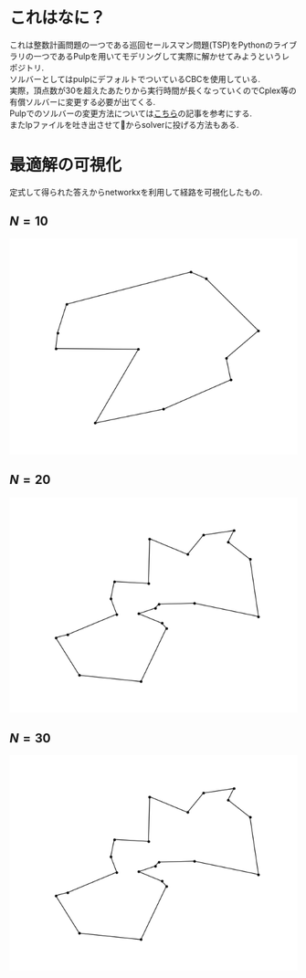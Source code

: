 # これはなに？
これは整数計画問題の一つである巡回セールスマン問題(TSP)をPythonのライブラリの一つであるPulpを用いてモデリングして実際に解かせてみようというレポジトリ.  
ソルバーとしてはpulpにデフォルトでついているCBCを使用している.  
実際，頂点数が30を超えたあたりから実行時間が長くなっていくのでCplex等の有償ソルバーに変更する必要が出てくる.  
Pulpでのソルバーの変更方法については[こちら](http://inarizuuuushi.hatenablog.com/entry/2019/03/07/090000)の記事を参考にする.  
またlpファイルを吐き出させてからsolverに投げる方法もある.  

# 最適解の可視化  
定式して得られた答えからnetworkxを利用して経路を可視化したもの.  
## $N=10$
![N10](/Picture/N10.png)
## $N=20$
![N20](/Picture/N20.png)
## $N=30$
![N30](/Picture/N20.png)
